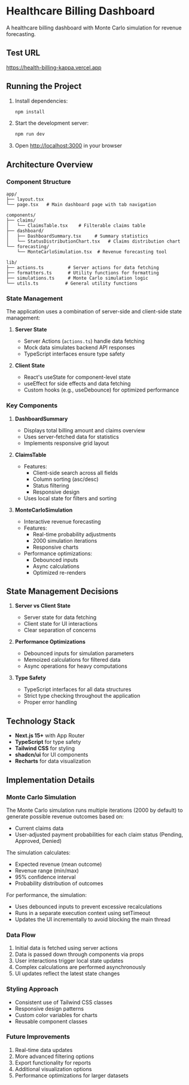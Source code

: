 # Healthcare Billing Dashboard

A healthcare billing dashboard with Monte Carlo simulation for revenue forecasting.


## Test URL
https://health-billing-kappa.vercel.app


## Running the Project

1. Install dependencies:
   ```bash
   npm install
   ```

2. Start the development server:
   ```bash
   npm run dev
   ```

3. Open [http://localhost:3000](http://localhost:3000) in your browser

## Architecture Overview

### Component Structure

```
app/
├── layout.tsx
└── page.tsx   # Main dashboard page with tab navigation

components/
├── claims/
│   └── ClaimsTable.tsx    # Filterable claims table
├── dashboard/
│   ├── DashboardSummary.tsx     # Summary statistics
│   └── StatusDistributionChart.tsx   # Claims distribution chart
└── forecasting/
    └── MonteCarloSimulation.tsx  # Revenue forecasting tool

lib/
├── actions.ts         # Server actions for data fetching
├── formatters.ts      # Utility functions for formatting
├── simulations.ts     # Monte Carlo simulation logic
└── utils.ts          # General utility functions
```

### State Management

The application uses a combination of server-side and client-side state management:

1. **Server State**
    - Server Actions (`actions.ts`) handle data fetching
    - Mock data simulates backend API responses
    - TypeScript interfaces ensure type safety

2. **Client State**
    - React's useState for component-level state
    - useEffect for side effects and data fetching
    - Custom hooks (e.g., useDebounce) for optimized performance

### Key Components

1. **DashboardSummary**
    - Displays total billing amount and claims overview
    - Uses server-fetched data for statistics
    - Implements responsive grid layout

2. **ClaimsTable**
    - Features:
        - Client-side search across all fields
        - Column sorting (asc/desc)
        - Status filtering
        - Responsive design
    - Uses local state for filters and sorting

3. **MonteCarloSimulation**
    - Interactive revenue forecasting
    - Features:
        - Real-time probability adjustments
        - 2000 simulation iterations
        - Responsive charts
    - Performance optimizations:
        - Debounced inputs
        - Async calculations
        - Optimized re-renders

## State Management Decisions

1. **Server vs Client State**
    - Server state for data fetching
    - Client state for UI interactions
    - Clear separation of concerns

2. **Performance Optimizations**
    - Debounced inputs for simulation parameters
    - Memoized calculations for filtered data
    - Async operations for heavy computations

3. **Type Safety**
    - TypeScript interfaces for all data structures
    - Strict type checking throughout the application
    - Proper error handling

## Technology Stack

- **Next.js 15+** with App Router
- **TypeScript** for type safety
- **Tailwind CSS** for styling
- **shadcn/ui** for UI components
- **Recharts** for data visualization

## Implementation Details

### Monte Carlo Simulation

The Monte Carlo simulation runs multiple iterations (2000 by default) to generate possible revenue outcomes based on:
- Current claims data
- User-adjusted payment probabilities for each claim status (Pending, Approved, Denied)

The simulation calculates:
- Expected revenue (mean outcome)
- Revenue range (min/max)
- 95% confidence interval
- Probability distribution of outcomes

For performance, the simulation:
- Uses debounced inputs to prevent excessive recalculations
- Runs in a separate execution context using setTimeout
- Updates the UI incrementally to avoid blocking the main thread

### Data Flow

1. Initial data is fetched using server actions
2. Data is passed down through components via props
3. User interactions trigger local state updates
4. Complex calculations are performed asynchronously
5. UI updates reflect the latest state changes

### Styling Approach

- Consistent use of Tailwind CSS classes
- Responsive design patterns
- Custom color variables for charts
- Reusable component classes

### Future Improvements

1. Real-time data updates
2. More advanced filtering options
3. Export functionality for reports
4. Additional visualization options
5. Performance optimizations for larger datasets
